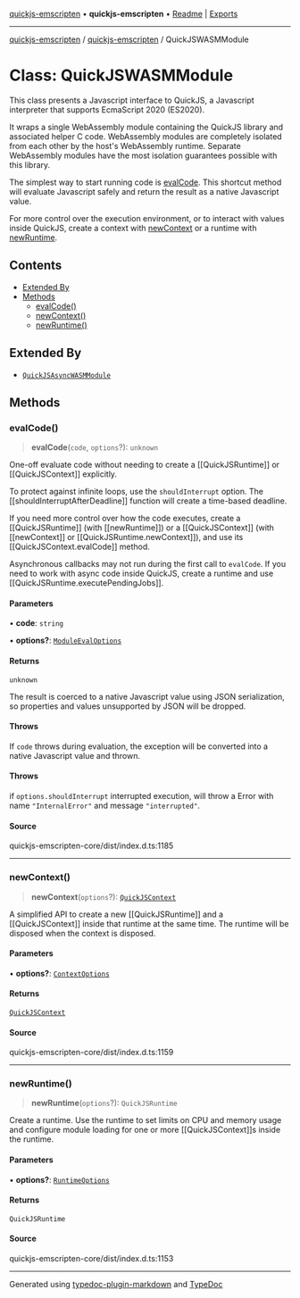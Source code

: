 [quickjs-emscripten](../../packages.md) • **quickjs-emscripten** • [Readme](../README.md) \| [Exports](../exports.md)

***

[quickjs-emscripten](../../packages.md) / [quickjs-emscripten](../exports.md) / QuickJSWASMModule

# Class: QuickJSWASMModule

This class presents a Javascript interface to QuickJS, a Javascript interpreter
that supports EcmaScript 2020 (ES2020).

It wraps a single WebAssembly module containing the QuickJS library and
associated helper C code. WebAssembly modules are completely isolated from
each other by the host's WebAssembly runtime. Separate WebAssembly modules
have the most isolation guarantees possible with this library.

The simplest way to start running code is [evalCode](QuickJSWASMModule.md#evalcode). This shortcut
method will evaluate Javascript safely and return the result as a native
Javascript value.

For more control over the execution environment, or to interact with values
inside QuickJS, create a context with [newContext](QuickJSWASMModule.md#newcontext) or a runtime with
[newRuntime](QuickJSWASMModule.md#newruntime).

## Contents

- [Extended By](QuickJSWASMModule.md#extended-by)
- [Methods](QuickJSWASMModule.md#methods)
  - [evalCode()](QuickJSWASMModule.md#evalcode)
  - [newContext()](QuickJSWASMModule.md#newcontext)
  - [newRuntime()](QuickJSWASMModule.md#newruntime)

## Extended By

- [`QuickJSAsyncWASMModule`](QuickJSAsyncWASMModule.md)

## Methods

### evalCode()

> **evalCode**(`code`, `options`?): `unknown`

One-off evaluate code without needing to create a [[QuickJSRuntime]] or
[[QuickJSContext]] explicitly.

To protect against infinite loops, use the `shouldInterrupt` option. The
[[shouldInterruptAfterDeadline]] function will create a time-based deadline.

If you need more control over how the code executes, create a
[[QuickJSRuntime]] (with [[newRuntime]]) or a [[QuickJSContext]] (with
[[newContext]] or [[QuickJSRuntime.newContext]]), and use its
[[QuickJSContext.evalCode]] method.

Asynchronous callbacks may not run during the first call to `evalCode`. If
you need to work with async code inside QuickJS, create a runtime and use
[[QuickJSRuntime.executePendingJobs]].

#### Parameters

• **code**: `string`

• **options?**: [`ModuleEvalOptions`](../interfaces/ModuleEvalOptions.md)

#### Returns

`unknown`

The result is coerced to a native Javascript value using JSON
serialization, so properties and values unsupported by JSON will be dropped.

#### Throws

If `code` throws during evaluation, the exception will be
converted into a native Javascript value and thrown.

#### Throws

if `options.shouldInterrupt` interrupted execution, will throw a Error
with name `"InternalError"` and  message `"interrupted"`.

#### Source

quickjs-emscripten-core/dist/index.d.ts:1185

***

### newContext()

> **newContext**(`options`?): [`QuickJSContext`](QuickJSContext.md)

A simplified API to create a new [[QuickJSRuntime]] and a
[[QuickJSContext]] inside that runtime at the same time. The runtime will
be disposed when the context is disposed.

#### Parameters

• **options?**: [`ContextOptions`](../interfaces/ContextOptions.md)

#### Returns

[`QuickJSContext`](QuickJSContext.md)

#### Source

quickjs-emscripten-core/dist/index.d.ts:1159

***

### newRuntime()

> **newRuntime**(`options`?): `QuickJSRuntime`

Create a runtime.
Use the runtime to set limits on CPU and memory usage and configure module
loading for one or more [[QuickJSContext]]s inside the runtime.

#### Parameters

• **options?**: [`RuntimeOptions`](../interfaces/RuntimeOptions.md)

#### Returns

`QuickJSRuntime`

#### Source

quickjs-emscripten-core/dist/index.d.ts:1153

***

Generated using [typedoc-plugin-markdown](https://www.npmjs.com/package/typedoc-plugin-markdown) and [TypeDoc](https://typedoc.org/)

